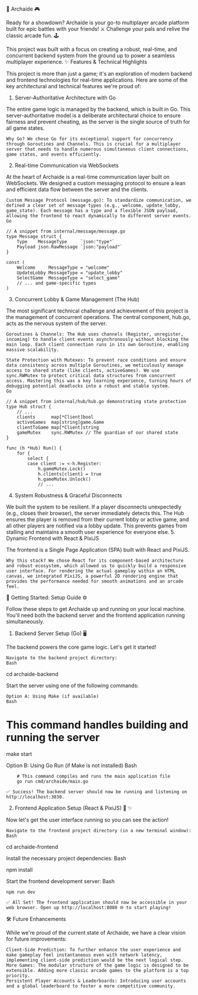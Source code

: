 👾 Archaide 🎮

Ready for a showdown? Archaide is your go-to multiplayer arcade platform built for epic battles with your friends! ⚔️ Challenge your pals and relive the classic arcade fun. 🕹️

This project was built with a focus on creating a robust, real-time, and concurrent backend system from the ground up to power a seamless multiplayer experience.
✨ Features & Technical Highlights

This project is more than just a game; it's an exploration of modern backend and frontend technologies for real-time applications. Here are some of the key architectural and technical features we're proud of:
1. Server-Authoritative Architecture with Go

The entire game logic is managed by the backend, which is built in Go. This server-authoritative model is a deliberate architectural choice to ensure fairness and prevent cheating, as the server is the single source of truth for all game states.

    Why Go? We chose Go for its exceptional support for concurrency through Goroutines and Channels. This is crucial for a multiplayer server that needs to handle numerous simultaneous client connections, game states, and events efficiently.

2. Real-time Communication via WebSockets

At the heart of Archaide is a real-time communication layer built on WebSockets. We designed a custom messaging protocol to ensure a lean and efficient data flow between the server and the clients.

    Custom Message Protocol (message.go): To standardize communication, we defined a clear set of message types (e.g., welcome, update_lobby, game_state). Each message has a type and a flexible JSON payload, allowing the frontend to react dynamically to different server events.
    Go

    // A snippet from internal/message/message.go
    type Message struct {
        Type    MessageType     `json:"type"`
        Payload json.RawMessage `json:"payload"` 
    }

    const (
        Welcome     MessageType = "welcome"
        UpdateLobby MessageType = "update_lobby"
        SelectGame  MessageType = "select_game"
        // ... and game-specific types
    )

3. Concurrent Lobby & Game Management (The Hub)

The most significant technical challenge and achievement of this project is the management of concurrent operations. The central component, hub.go, acts as the nervous system of the server.

    Goroutines & Channels: The Hub uses channels (Register, unregister, incoming) to handle client events asynchronously without blocking the main loop. Each client connection runs in its own Goroutine, enabling massive scalability.

    State Protection with Mutexes: To prevent race conditions and ensure data consistency across multiple Goroutines, we meticulously manage access to shared state (like clients, activeGames). We use sync.RWMutex to protect critical data structures from concurrent access. Mastering this was a key learning experience, turning hours of debugging potential deadlocks into a robust and stable system.
    Go

    // A snippet from internal/hub/hub.go demonstrating state protection
    type Hub struct {
        // ...
        clients      map[*Client]bool
        activeGames  map[string]game.Game
        clientToGame map[*Client]string
        gameMutex    sync.RWMutex // The guardian of our shared state
    }

    func (h *Hub) Run() {
        for {
            select {
            case client := <-h.Register:
                h.gameMutex.Lock()
                h.clients[client] = true
                h.gameMutex.Unlock()
                // ...

4. System Robustness & Graceful Disconnects

We built the system to be resilient. If a player disconnects unexpectedly (e.g., closes their browser), the server immediately detects this. The Hub ensures the player is removed from their current lobby or active game, and all other players are notified via a lobby update. This prevents games from stalling and maintains a smooth user experience for everyone else.
5. Dynamic Frontend with React & PixiJS

The frontend is a Single Page Application (SPA) built with React and PixiJS.

    Why this stack? We chose React for its component-based architecture and robust ecosystem, which allowed us to quickly build a responsive user interface. For rendering the actual gameplay within an HTML canvas, we integrated PixiJS, a powerful 2D rendering engine that provides the performance needed for smooth animations and an arcade feel.

🚀 Getting Started: Setup Guide ⚙️

Follow these steps to get Archaide up and running on your local machine. You'll need both the backend server and the frontend application running simultaneously.
1. Backend Server Setup (Go) 🖥️

The backend powers the core game logic. Let's get it started!

    Navigate to the backend project directory:
    Bash

cd archaide-backend

Start the server using one of the following commands:

    Option A: Using Make (if available)
    Bash

# This command handles building and running the server
make start

Option B: Using Go Run (if Make is not installed)
Bash

        # This command compiles and runs the main application file
        go run cmd/archaide/main.go

    ✅ Success! The backend server should now be running and listening on http://localhost:3030.

2. Frontend Application Setup (React & PixiJS) 🎨 ✨

Now let's get the user interface running so you can see the action!

    Navigate to the frontend project directory (in a new terminal window):
    Bash

cd archaide-frontend

Install the necessary project dependencies:
Bash

npm install

Start the frontend development server:
Bash

    npm run dev

    ✅ All Set! The frontend application should now be accessible in your web browser. Open up http://localhost:8080 🌐 to start playing!

🛠️ Future Enhancements

While we're proud of the current state of Archaide, we have a clear vision for future improvements:

    Client-Side Prediction: To further enhance the user experience and make gameplay feel instantaneous even with network latency, implementing client-side prediction would be the next logical step.
    More Games: The modular structure of the game logic is designed to be extensible. Adding more classic arcade games to the platform is a top priority.
    Persistent Player Accounts & Leaderboards: Introducing user accounts and a global leaderboard to foster a more competitive community.
